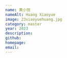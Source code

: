 ```yaml
---
name: 黄小悦
nameAlt: Huang Xiaoyue
image: 23xiaoyuehuang.jpg
category: master
year: 2023
description: 
github: 
homepage: 
email: 
---
```


